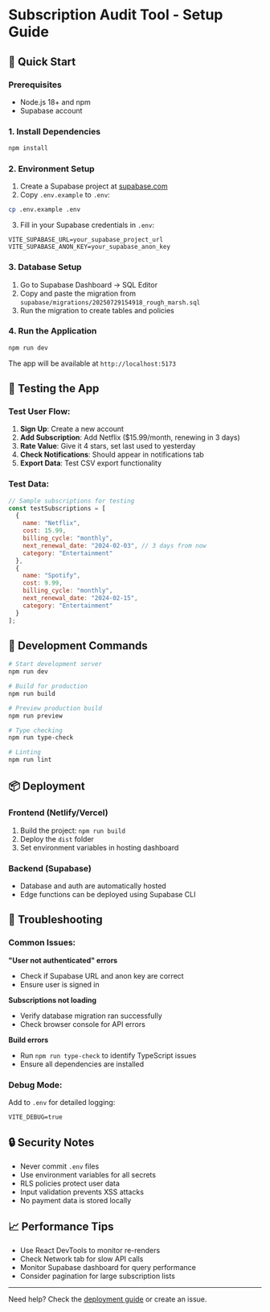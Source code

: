 # Subscription Audit Tool - Setup Guide

## 🚀 Quick Start

### Prerequisites
- Node.js 18+ and npm
- Supabase account

### 1. Install Dependencies
```bash
npm install
```

### 2. Environment Setup
1. Create a Supabase project at [supabase.com](https://supabase.com)
2. Copy `.env.example` to `.env`:
```bash
cp .env.example .env
```
3. Fill in your Supabase credentials in `.env`:
```
VITE_SUPABASE_URL=your_supabase_project_url
VITE_SUPABASE_ANON_KEY=your_supabase_anon_key
```

### 3. Database Setup
1. Go to Supabase Dashboard → SQL Editor
2. Copy and paste the migration from `supabase/migrations/20250729154918_rough_marsh.sql`
3. Run the migration to create tables and policies

### 4. Run the Application
```bash
npm run dev
```
The app will be available at `http://localhost:5173`

## 🧪 Testing the App

### Test User Flow:
1. **Sign Up**: Create a new account
2. **Add Subscription**: Add Netflix ($15.99/month, renewing in 3 days)
3. **Rate Value**: Give it 4 stars, set last used to yesterday
4. **Check Notifications**: Should appear in notifications tab
5. **Export Data**: Test CSV export functionality

### Test Data:
```javascript
// Sample subscriptions for testing
const testSubscriptions = [
  {
    name: "Netflix",
    cost: 15.99,
    billing_cycle: "monthly",
    next_renewal_date: "2024-02-03", // 3 days from now
    category: "Entertainment"
  },
  {
    name: "Spotify",
    cost: 9.99,
    billing_cycle: "monthly", 
    next_renewal_date: "2024-02-15",
    category: "Entertainment"
  }
];
```

## 🔧 Development Commands

```bash
# Start development server
npm run dev

# Build for production
npm run build

# Preview production build
npm run preview

# Type checking
npm run type-check

# Linting
npm run lint
```

## 📦 Deployment

### Frontend (Netlify/Vercel)
1. Build the project: `npm run build`
2. Deploy the `dist` folder
3. Set environment variables in hosting dashboard

### Backend (Supabase)
- Database and auth are automatically hosted
- Edge functions can be deployed using Supabase CLI

## 🐛 Troubleshooting

### Common Issues:

**"User not authenticated" errors**
- Check if Supabase URL and anon key are correct
- Ensure user is signed in

**Subscriptions not loading**
- Verify database migration ran successfully
- Check browser console for API errors

**Build errors**
- Run `npm run type-check` to identify TypeScript issues
- Ensure all dependencies are installed

### Debug Mode:
Add to `.env` for detailed logging:
```
VITE_DEBUG=true
```

## 🔒 Security Notes

- Never commit `.env` files
- Use environment variables for all secrets
- RLS policies protect user data
- Input validation prevents XSS attacks
- No payment data is stored locally

## 📈 Performance Tips

- Use React DevTools to monitor re-renders
- Check Network tab for slow API calls
- Monitor Supabase dashboard for query performance
- Consider pagination for large subscription lists

---

Need help? Check the [deployment guide](DEPLOYMENT.md) or create an issue.